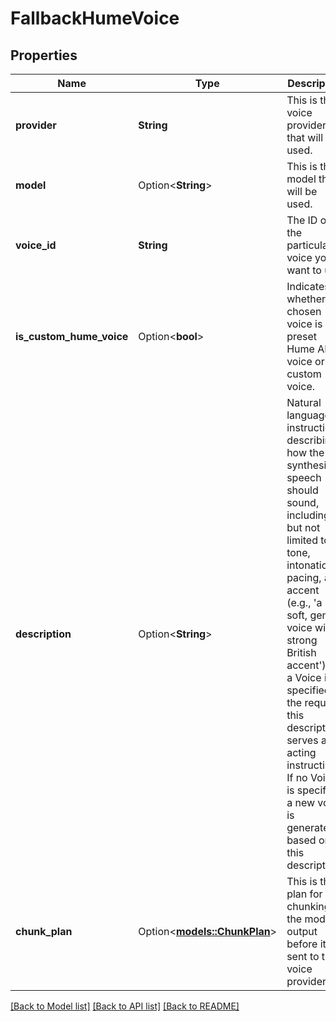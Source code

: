 # FallbackHumeVoice

## Properties

Name | Type | Description | Notes
------------ | ------------- | ------------- | -------------
**provider** | **String** | This is the voice provider that will be used. | 
**model** | Option<**String**> | This is the model that will be used. | [optional]
**voice_id** | **String** | The ID of the particular voice you want to use. | 
**is_custom_hume_voice** | Option<**bool**> | Indicates whether the chosen voice is a preset Hume AI voice or a custom voice. | [optional]
**description** | Option<**String**> | Natural language instructions describing how the synthesized speech should sound, including but not limited to tone, intonation, pacing, and accent (e.g., 'a soft, gentle voice with a strong British accent').  If a Voice is specified in the request, this description serves as acting instructions. If no Voice is specified, a new voice is generated based on this description. | [optional]
**chunk_plan** | Option<[**models::ChunkPlan**](ChunkPlan.md)> | This is the plan for chunking the model output before it is sent to the voice provider. | [optional]

[[Back to Model list]](../README.md#documentation-for-models) [[Back to API list]](../README.md#documentation-for-api-endpoints) [[Back to README]](../README.md)


